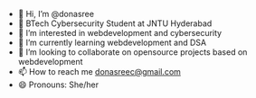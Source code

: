 - 👋 Hi, I’m @donasree
- 🏫 BTech Cybersecurity Student at JNTU Hyderabad
- 👀 I’m interested in webdevelopment and cybersecurity
- 🌱 I’m currently learning webdevelopment and DSA
- 💞️ I’m looking to collaborate on opensource projects based on webdevelopment
- 📫 How to reach me donasreec@gmail.com
- 😄 Pronouns: She/her

<!---
donasree/donasree is a ✨ special ✨ repository because its `README.md` (this file) appears on your GitHub profile.
You can click the Preview link to take a look at your changes.
--->
